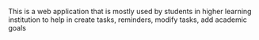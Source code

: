 This is a web application that is mostly used by students in higher learning institution to help in create tasks, reminders, modify tasks, add academic goals

